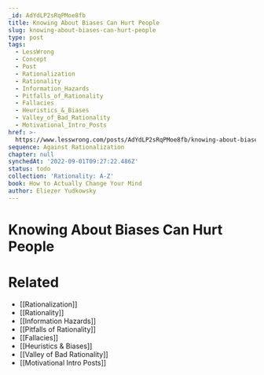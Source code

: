 ```yaml
---
_id: AdYdLP2sRqPMoe8fb
title: Knowing About Biases Can Hurt People
slug: knowing-about-biases-can-hurt-people
type: post
tags:
  - LessWrong
  - Concept
  - Post
  - Rationalization
  - Rationality
  - Information_Hazards
  - Pitfalls_of_Rationality
  - Fallacies
  - Heuristics_&_Biases
  - Valley_of_Bad_Rationality
  - Motivational_Intro_Posts
href: >-
  https://www.lesswrong.com/posts/AdYdLP2sRqPMoe8fb/knowing-about-biases-can-hurt-people
sequence: Against Rationalization
chapter: null
synchedAt: '2022-09-01T09:27:22.486Z'
status: todo
collection: 'Rationality: A-Z'
book: How to Actually Change Your Mind
author: Eliezer Yudkowsky
---
```


# Knowing About Biases Can Hurt People


# Related

- [[Rationalization]]
- [[Rationality]]
- [[Information Hazards]]
- [[Pitfalls of Rationality]]
- [[Fallacies]]
- [[Heuristics & Biases]]
- [[Valley of Bad Rationality]]
- [[Motivational Intro Posts]]